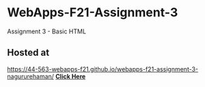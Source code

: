 # WebApps-F21-Assignment-3
Assignment 3 - Basic HTML

## Hosted at
   https://44-563-webapps-f21.github.io/webapps-f21-assignment-3-nagururehaman/
**[Click Here](https://44-563-webapps-f21.github.io/webapps-f21-assignment-3-nagururehaman/)**
